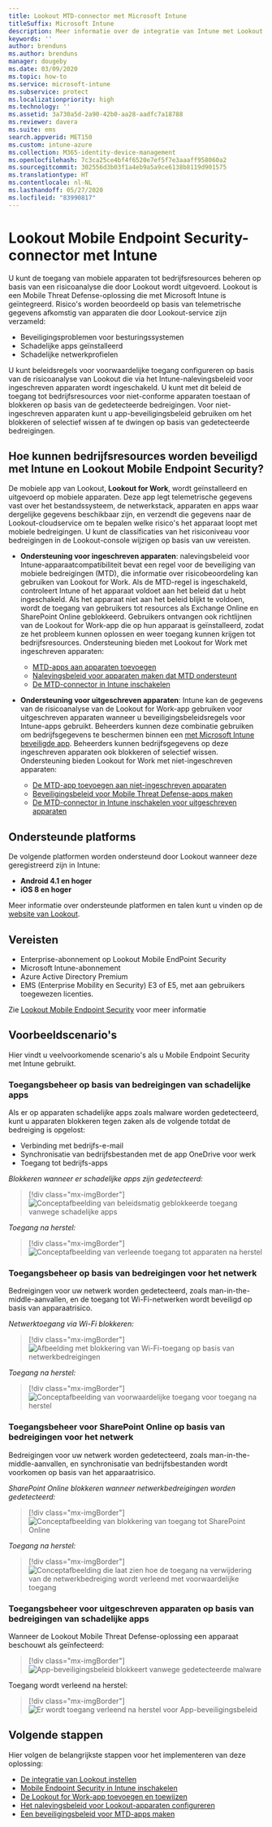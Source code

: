 ```yaml
---
title: Lookout MTD-connector met Microsoft Intune
titleSuffix: Microsoft Intune
description: Meer informatie over de integratie van Intune met Lookout Mobile Threat Defense (MTD) om toegang tot uw bedrijfsbronnen met mobiele apparaten te bepalen.
keywords: ''
author: brenduns
ms.author: brenduns
manager: dougeby
ms.date: 03/09/2020
ms.topic: how-to
ms.service: microsoft-intune
ms.subservice: protect
ms.localizationpriority: high
ms.technology: ''
ms.assetid: 3a730a5d-2a90-42b0-aa28-aadfc7a18788
ms.reviewer: davera
ms.suite: ems
search.appverid: MET150
ms.custom: intune-azure
ms.collection: M365-identity-device-management
ms.openlocfilehash: 7c3ca25ce4bf4f6520e7ef5f7e3aaaff958060a2
ms.sourcegitcommit: 302556d3b03f1a4eb9a5a9ce6138b8119d901575
ms.translationtype: HT
ms.contentlocale: nl-NL
ms.lasthandoff: 05/27/2020
ms.locfileid: "83990817"
---
```

# <a name="lookout-mobile-endpoint-security-connector-with-intune"></a>Lookout Mobile Endpoint Security-connector met Intune

U kunt de toegang van mobiele apparaten tot bedrijfsresources beheren op basis van een risicoanalyse die door Lookout wordt uitgevoerd. Lookout is een Mobile Threat Defense-oplossing die met Microsoft Intune is geïntegreerd. Risico's worden beoordeeld op basis van telemetrische gegevens afkomstig van apparaten die door Lookout-service zijn verzameld:
- Beveiligingsproblemen voor besturingssystemen
- Schadelijke apps geïnstalleerd
- Schadelijke netwerkprofielen

U kunt beleidsregels voor voorwaardelijke toegang configureren op basis van de risicoanalyse van Lookout die via het Intune-nalevingsbeleid voor ingeschreven apparaten wordt ingeschakeld. U kunt met dit beleid de toegang tot bedrijfsresources voor niet-conforme apparaten toestaan of blokkeren op basis van de gedetecteerde bedreigingen. Voor niet-ingeschreven apparaten kunt u app-beveiligingsbeleid gebruiken om het blokkeren of selectief wissen af te dwingen op basis van gedetecteerde bedreigingen.

## <a name="how-do-intune-and-lookout-mobile-endpoint-security-help-protect-company-resources"></a>Hoe kunnen bedrijfsresources worden beveiligd met Intune en Lookout Mobile Endpoint Security?

De mobiele app van Lookout, **Lookout for Work**, wordt geïnstalleerd en uitgevoerd op mobiele apparaten. Deze app legt telemetrische gegevens vast over het bestandssysteem, de netwerkstack, apparaten en apps waar dergelijke gegevens beschikbaar zijn, en verzendt die gegevens naar de Lookout-cloudservice om te bepalen welke risico's het apparaat loopt met mobiele bedreigingen. U kunt de classificaties van het risiconiveau voor bedreigingen in de Lookout-console wijzigen op basis van uw vereisten.

- **Ondersteuning voor ingeschreven apparaten**: nalevingsbeleid voor Intune-apparaatcompatibiliteit bevat een regel voor de beveiliging van mobiele bedreigingen (MTD), die informatie over risicobeoordeling kan gebruiken van Lookout for Work. Als de MTD-regel is ingeschakeld, controleert Intune of het apparaat voldoet aan het beleid dat u hebt ingeschakeld. Als het apparaat niet aan het beleid blijkt te voldoen, wordt de toegang van gebruikers tot resources als Exchange Online en SharePoint Online geblokkeerd. Gebruikers ontvangen ook richtlijnen van de Lookout for Work-app die op hun apparaat is geïnstalleerd, zodat ze het probleem kunnen oplossen en weer toegang kunnen krijgen tot bedrijfsresources. Ondersteuning bieden met Lookout for Work met ingeschreven apparaten:
  - [MTD-apps aan apparaten toevoegen](../protect/mtd-apps-ios-app-configuration-policy-add-assign.md)
  - [Nalevingsbeleid voor apparaten maken dat MTD ondersteunt](../protect/mtd-device-compliance-policy-create.md)
  - [De MTD-connector in Intune inschakelen](../protect/mtd-connector-enable.md)

- **Ondersteuning voor uitgeschreven apparaten**: Intune kan de gegevens van de risicoanalyse van de Lookout for Work-app gebruiken voor uitgeschreven apparaten wanneer u beveiligingsbeleidsregels voor Intune-apps gebruikt. Beheerders kunnen deze combinatie gebruiken om bedrijfsgegevens te beschermen binnen een [met Microsoft Intune beveiligde app](../apps/apps-supported-intune-apps.md). Beheerders kunnen bedrijfsgegevens op deze ingeschreven apparaten ook blokkeren of selectief wissen. Ondersteuning bieden Lookout for Work met niet-ingeschreven apparaten:
  - [De MTD-app toevoegen aan niet-ingeschreven apparaten](../protect/mtd-add-apps-unenrolled-devices.md)
  - [Beveiligingsbeleid voor Mobile Threat Defense-apps maken](../protect/mtd-app-protection-policy.md)
  - [De MTD-connector in Intune inschakelen voor uitgeschreven apparaten](../protect/mtd-enable-unenrolled-devices.md)

## <a name="supported-platforms"></a>Ondersteunde platforms

De volgende platformen worden ondersteund door Lookout wanneer deze geregistreerd zijn in Intune:

- **Android 4.1 en hoger**  
- **iOS 8 en hoger**  

Meer informatie over ondersteunde platformen en talen kunt u vinden op de [website van Lookout](https://personal.support.lookout.com/hc/articles/114094140253).  

## <a name="prerequisites"></a>Vereisten

- Enterprise-abonnement op Lookout Mobile EndPoint Security  
- Microsoft Intune-abonnement
- Azure Active Directory Premium
- EMS (Enterprise Mobility en Security) E3 of E5, met aan gebruikers toegewezen licenties.  

Zie [Lookout Mobile Endpoint Security](https://www.lookout.com/products/mobile-endpoint-security) voor meer informatie

## <a name="sample-scenarios"></a>Voorbeeldscenario's

Hier vindt u veelvoorkomende scenario's als u Mobile Endpoint Security met Intune gebruikt.

### <a name="control-access-based-on-threats-from-malicious-apps"></a>Toegangsbeheer op basis van bedreigingen van schadelijke apps

Als er op apparaten schadelijke apps zoals malware worden gedetecteerd, kunt u apparaten blokkeren tegen zaken als de volgende totdat de bedreiging is opgelost:

- Verbinding met bedrijfs-e-mail
- Synchronisatie van bedrijfsbestanden met de app OneDrive voor werk
- Toegang tot bedrijfs-apps

*Blokkeren wanneer er schadelijke apps zijn gedetecteerd:*

> [!div class="mx-imgBorder"]
> ![Conceptafbeelding van beleidsmatig geblokkeerde toegang vanwege schadelijke apps](./media/lookout-mobile-threat-defense-connector/malicious-apps-blocked.png)

*Toegang na herstel:*

> [!div class="mx-imgBorder"]
> ![Conceptafbeelding van verleende toegang tot apparaten na herstel](./media/lookout-mobile-threat-defense-connector/malicious-apps-unblocked.png)

### <a name="control-access-based-on-threat-to-network"></a>Toegangsbeheer op basis van bedreigingen voor het netwerk

Bedreigingen voor uw netwerk worden gedetecteerd, zoals man-in-the-middle-aanvallen, en de toegang tot Wi-Fi-netwerken wordt beveiligd op basis van apparaatrisico.

*Netwerktoegang via Wi-Fi blokkeren:*

> [!div class="mx-imgBorder"]
> ![Afbeelding met blokkering van Wi-Fi-toegang op basis van netwerkbedreigingen](./media/lookout-mobile-threat-defense-connector/network-wifi-blocked.png)

*Toegang na herstel:*

> [!div class="mx-imgBorder"]
> ![Conceptafbeelding van voorwaardelijke toegang voor toegang na herstel](./media/lookout-mobile-threat-defense-connector/network-wifi-unblocked.png)

### <a name="control-access-to-sharepoint-online-based-on-threat-to-network"></a>Toegangsbeheer voor SharePoint Online op basis van bedreigingen voor het netwerk

Bedreigingen voor uw netwerk worden gedetecteerd, zoals man-in-the-middle-aanvallen, en synchronisatie van bedrijfsbestanden wordt voorkomen op basis van het apparaatrisico.

*SharePoint Online blokkeren wanneer netwerkbedreigingen worden gedetecteerd:*

> [!div class="mx-imgBorder"]
> ![Conceptafbeelding van blokkering van toegang tot SharePoint Online](./media/lookout-mobile-threat-defense-connector/network-spo-blocked.png)

*Toegang na herstel:*

> [!div class="mx-imgBorder"]
> ![Conceptafbeelding die laat zien hoe de toegang na verwijdering van de netwerkbedreiging wordt verleend met voorwaardelijke toegang](./media/lookout-mobile-threat-defense-connector/network-spo-unblocked.png)

### <a name="control-access-on-unenrolled-devices-based-on-threats-from-malicious-apps"></a>Toegangsbeheer voor uitgeschreven apparaten op basis van bedreigingen van schadelijke apps

Wanneer de Lookout Mobile Threat Defense-oplossing een apparaat beschouwt als geïnfecteerd:
> [!div class="mx-imgBorder"]
> ![App-beveiligingsbeleid blokkeert vanwege gedetecteerde malware](./media/lookout-mobile-threat-defense-connector/lookout-app-policy-block.png)

Toegang wordt verleend na herstel:

> [!div class="mx-imgBorder"]
> ![Er wordt toegang verleend na herstel voor App-beveiligingsbeleid](./media/lookout-mobile-threat-defense-connector/lookout-app-policy-remediated.png)

## <a name="next-steps"></a>Volgende stappen

Hier volgen de belangrijkste stappen voor het implementeren van deze oplossing:

- [De integratie van Lookout instellen](lookout-mtd-connector-integration.md)
- [Mobile Endpoint Security in Intune inschakelen](mtd-connector-enable.md)
- [De Lookout for Work-app toevoegen en toewijzen](mtd-apps-ios-app-configuration-policy-add-assign.md)
- [Het nalevingsbeleid voor Lookout-apparaten configureren](mtd-device-compliance-policy-create.md)
- [Een beveiligingsbeleid voor MTD-apps maken](mtd-app-protection-policy.md)
